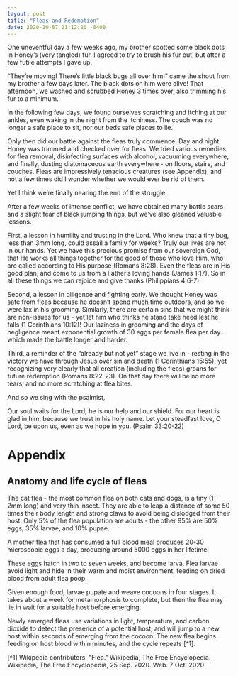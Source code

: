 ```yaml
---
layout: post
title: "Fleas and Redemption"
date: 2020-10-07 21:12:20 -0400
---
```


One uneventful day a few weeks ago, my brother spotted some black dots in Honey’s (very tangled) fur. I agreed to try to brush his fur out, but after a few futile attempts I gave up.

“They’re moving! There’s little black bugs all over him!” came the shout from my brother a few days later. The black dots on him were alive! That afternoon, we washed and scrubbed Honey 3 times over, also trimming his fur to a minimum.

In the following few days, we found ourselves scratching and itching at our ankles, even waking in the night from the itchiness. The couch was no longer a safe place to sit, nor our beds safe places to lie.

Only then did our battle against the fleas truly commence. Day and night Honey was trimmed and checked over for fleas. We tried various remedies for flea removal, disinfecting surfaces with alcohol, vacuuming everywhere, and finally, dusting diatomaceous earth everywhere - on floors, stairs, and couches. Fleas are impressively tenacious creatures (see Appendix), and not a few times did I wonder whether we would ever be rid of them.

Yet I think we’re finally nearing the end of the struggle.

After a few weeks of intense conflict, we have obtained many battle scars and a slight fear of black jumping things, but we’ve also gleaned valuable lessons.

First, a lesson in humility and trusting in the Lord. Who knew that a tiny bug, less than 3mm long, could assail a family for weeks? Truly our lives are not in our hands. Yet we have this precious promise from our sovereign God, that He works all things together for the good of those who love Him, who are called according to His purpose (Romans 8:28). Even the fleas are in His good plan, and come to us from a Father’s loving hands (James 1:17). So in all these things we can rejoice and give thanks (Philippians 4:6-7).

Second, a lesson in diligence and fighting early. We thought Honey was safe from fleas because he doesn’t spend much time outdoors, and so we were lax in his grooming. Similarly, there are certain sins that we might think are non-issues for us - yet let him who thinks he stand take heed lest he falls (1 Corinthians 10:12)! Our laziness in grooming and the days of negligence meant exponential growth of 30 eggs per female flea per day... which made the battle longer and harder.

Third, a reminder of the “already but not yet” stage we live in - resting in the victory we have through Jesus over sin and death (1 Corinthians 15:55), yet recognizing very clearly that all creation (including the fleas) groans for future redemption (Romans 8:22-23). On that day there will be no more tears, and no more scratching at flea bites.

And so we sing with the psalmist,

Our soul waits for the Lord;
    he is our help and our shield.
For our heart is glad in him,
    because we trust in his holy name.
Let your steadfast love, O Lord, be upon us,
    even as we hope in you.
(Psalm 33:20-22)

# Appendix
## Anatomy and life cycle of fleas

The cat flea - the most common flea on both cats and dogs, is a tiny (1-2mm long) and very thin insect. They are able to leap a distance of some 50 times their body length and strong claws to avoid being dislodged from their host. Only 5% of the flea population are adults - the other 95% are 50% eggs, 35% larvae, and 10% pupae.

A mother flea that has consumed a full blood meal produces 20-30 microscopic eggs a day, producing around 5000 eggs in her lifetime!

These eggs hatch in two to seven weeks, and become larva. Flea larvae avoid light and hide in their warm and moist environment, feeding on dried blood from adult flea poop.

Given enough food, larvae pupate and weave cocoons in four stages. It takes about a week for metamorphosis to complete, but then the flea may lie in wait for a suitable host before emerging.

Newly emerged fleas use variations in light, temperature, and carbon dioxide to detect the presence of a potential host, and will jump to a new host within seconds of emerging from the cocoon. The new flea begins feeding on host blood within minutes, and the cycle repeats [^1].

[^1] Wikipedia contributors. "Flea." Wikipedia, The Free Encyclopedia. Wikipedia, The Free Encyclopedia, 25 Sep. 2020. Web. 7 Oct. 2020.

